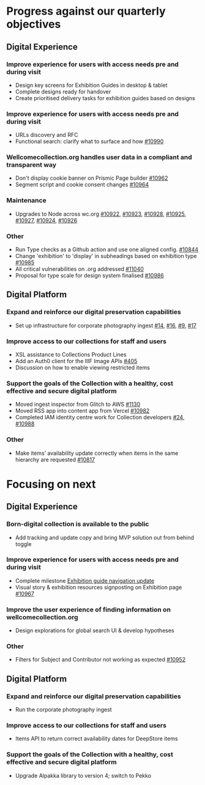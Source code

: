 # Progress against our quarterly objectives
## Digital Experience
### Improve experience for users with access needs pre and during visit
- Design key screens for Exhibition Guides in desktop & tablet
- Complete designs ready for handover
- Create prioritised delivery tasks for exhibition guides based on designs

### Improve experience for users with access needs pre and during visit
- URLs discovery and RFC
- Functional search: clarify what to surface and how [#10990](https://github.com/wellcomecollection/wellcomecollection.org/issues/10990)
 
### Wellcomecollection.org handles user data in a compliant and transparent way
- Don't display cookie banner on Prismic Page builder [#10962](https://github.com/wellcomecollection/wellcomecollection.org/issues/10962)
- Segment script and cookie consent changes [#10964](https://github.com/wellcomecollection/wellcomecollection.org/issues/10964)

### Maintenance
-	Upgrades to Node across wc.org [#10922](https://github.com/wellcomecollection/wellcomecollection.org/issues/10922), [#10923](https://github.com/wellcomecollection/wellcomecollection.org/issues/10923), [#10928](https://github.com/wellcomecollection/wellcomecollection.org/issues/10928), [#10925](https://github.com/wellcomecollection/wellcomecollection.org/issues/10925), [#10927](https://github.com/wellcomecollection/wellcomecollection.org/issues/10927), [#10924](https://github.com/wellcomecollection/wellcomecollection.org/issues/10924), [#10926](https://github.com/wellcomecollection/wellcomecollection.org/issues/10926)


### Other
- Run Type checks as a Github action and use one aligned config. [#10844](https://github.com/wellcomecollection/wellcomecollection.org/issues/10844)
- Change 'exhibition' to 'display' in subheadings based on exhibition type [#10985](https://github.com/wellcomecollection/wellcomecollection.org/issues/10985)
- All critical vulnerabilities on .org addressed [#11040](https://github.com/wellcomecollection/wellcomecollection.org/issues/11040)
- Proposal for type scale for design system finalised [#10986](https://github.com/wellcomecollection/wellcomecollection.org/issues/10986)

## Digital Platform
### Expand and reinforce our digital preservation capabilities
- Set up infrastructure for corporate photography ingest [#14](https://github.com/wellcomecollection/editorial-photography-ingest/issues/14), [#16](https://github.com/wellcomecollection/editorial-photography-ingest/issues/16), [#9](https://github.com/wellcomecollection/editorial-photography-ingest/issues/9), [#17](https://github.com/wellcomecollection/editorial-photography-ingest/issues/17)

### Improve access to our collections for staff and users
- XSL assistance to Collections Product Lines
- Add an Auth0 client for the IIIF Image APIs [#405](https://github.com/wellcomecollection/identity/pull/405)
- Discussion on how to enable viewing restricted items

### Support the goals of the Collection with a healthy, cost effective and secure digital platform
- Moved ingest inspector from Glitch to AWS [#1130](https://github.com/wellcomecollection/storage-service/issues/1130)
- Moved RSS app into content app from Vercel [#10982](https://github.com/wellcomecollection/wellcomecollection.org/pull/10982)
- Completed IAM identity centre work for Collection developers [#24](https://github.com/wellcomecollection/aws-account-infrastructure/pull/24), [#10988](https://github.com/wellcomecollection/wellcomecollection.org/pull/10988)

### Other
-	Make items’ availability update correctly when items in the same hierarchy are requested [#10817](https://github.com/wellcomecollection/wellcomecollection.org/pull/10817)


# Focusing on next
## Digital Experience

### Born-digital collection is available to the public
-	Add tracking and update copy and bring MVP solution out from behind toggle

### Improve experience for users with access needs pre and during visit
- Complete milestone [Exhibition guide navigation update](https://github.com/orgs/wellcomecollection/projects/18/views/1?filterQuery=label%3A%22epic%3A+exhibition+guides%22+milestone%3A%22Exhibition+guide+navigation+update%22)
- Visual story & exhibition resources signposting on Exhibition page [#10967](https://github.com/wellcomecollection/wellcomecollection.org/issues/10967)


### Improve the user experience of finding information on wellcomecollection.org 
- Design explorations for global search UI & develop hypotheses

### Other
- Filters for Subject and Contributor not working as expected [#10952](https://github.com/wellcomecollection/wellcomecollection.org/issues/10952)

## Digital Platform
### Expand and reinforce our digital preservation capabilities
- Run the corporate photography ingest

### Improve access to our collections for staff and users
-	Items API to return correct availability dates for DeepStore items

### Support the goals of the Collection with a healthy, cost effective and secure digital platform
- Upgrade Alpakka library to version 4; switch to Pekko

